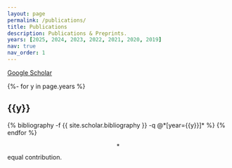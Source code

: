```yaml
---
layout: page
permalink: /publications/
title: Publications
description: Publications & Preprints.
years: [2025, 2024, 2023, 2022, 2021, 2020, 2019]
nav: true
nav_order: 1
---
```


[Google Scholar](https://scholar.google.com/citations?user=EQ_TuKQAAAAJ&hl=en)

<!-- _pages/publications.md -->
<div class="publications">

{%- for y in page.years %}
  <h2 class="year">{{y}}</h2>
  {% bibliography -f {{ site.scholar.bibliography }} -q @*[year={{y}}]* %}
{% endfor %}

</div>

$$*$$ equal contribution.
